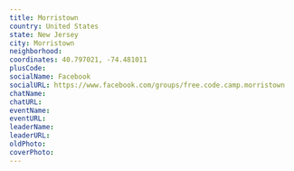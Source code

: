 ```yaml
---
title: Morristown
country: United States
state: New Jersey
city: Morristown
neighborhood: 
coordinates: 40.797021, -74.481011
plusCode:
socialName: Facebook
socialURL: https://www.facebook.com/groups/free.code.camp.morristown
chatName:
chatURL:
eventName:
eventURL:
leaderName:
leaderURL:
oldPhoto: 
coverPhoto:
---
```

